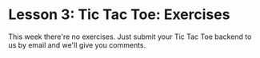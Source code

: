 # Lesson 3: Tic Tac Toe: Exercises

This week there're no exercises. Just submit your Tic Tac Toe backend to us by email and we'll give you comments.
